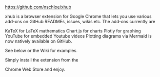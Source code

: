 
https://github.com/nschloe/xhub

xhub is a browser extension for Google Chrome that lets you use various add-ons on GitHub READMEs, issues, wikis etc. The add-ons currently are

KaTeX for LaTeX mathematics
Chart.js for charts
Plotly for graphing
YouTube for embedded Youtube videos
Plotting diagrams via Mermaid is now natively available on GitHub.

See below or the Wiki for examples.

Simply install the extension from the

Chrome Web Store
and enjoy.
